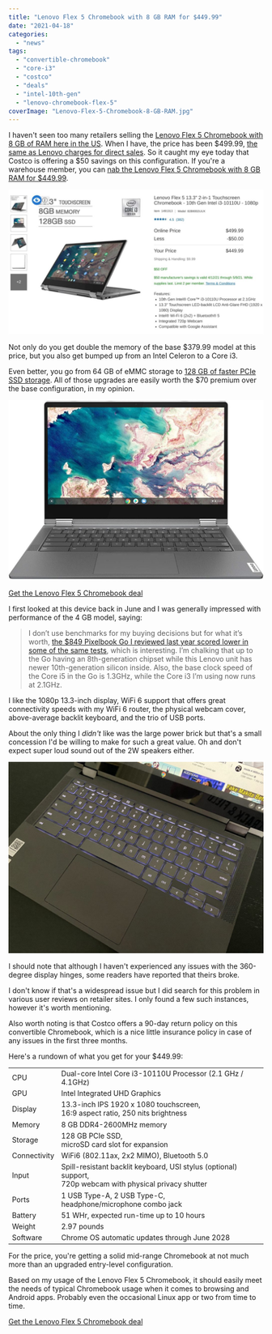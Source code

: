 ```yaml
---
title: "Lenovo Flex 5 Chromebook with 8 GB RAM for $449.99"
date: "2021-04-18"
categories: 
  - "news"
tags: 
  - "convertible-chromebook"
  - "core-i3"
  - "costco"
  - "deals"
  - "intel-10th-gen"
  - "lenovo-chromebook-flex-5"
coverImage: "Lenovo-Flex-5-Chromebook-8-GB-RAM.jpg"
---
```


I haven't seen too many retailers selling the [Lenovo Flex 5 Chromebook with 8 GB of RAM here in the US](https://www.aboutchromebooks.com/news/theres-finally-an-8-gb-memory-version-of-the-lenovo-flex-5-chromebook-available-in-the-u-s/). When I have, the price has been $499.99, [the same as Lenovo charges for direct sales](https://www.lenovo.com/us/en/laptops/lenovo/student-chromebooks/IdeaPad-F5-CB-13CML-05/p/88IPFC51448). So it caught my eye today that Costco is offering a $50 savings on this configuration. If you're a warehouse member, you can [nab the Lenovo Flex 5 Chromebook with 8 GB RAM for $449.99](https://www.costco.com/lenovo-flex-5-13.3%22-2-in-1-touchscreen-chromebook---10th-gen-intel-i3-10110u---1080p.product.100692744.html).

[![](images/Lenovo-Flex-5-Chromebook-8GB-Costco-sale-1024x580.jpg)](https://www.costco.com/lenovo-flex-5-13.3%22-2-in-1-touchscreen-chromebook---10th-gen-intel-i3-10110u---1080p.product.100692744.html)

Not only do you get double the memory of the base $379.99 model at this price, but you also get bumped up from an Intel Celeron to a Core i3.

Even better, you go from 64 GB of eMMC storage to [128 GB of faster PCIe SSD storage](https://www.aboutchromebooks.com/news/upgraded-lenovo-ideapad-flex-5-chromebook-emmc-vs-nvme-ssd/). All of those upgrades are easily worth the $70 premium over the base configuration, in my opinion.

![](images/lenovo-chromebook-flex-5-hero-scaled-1024x724.jpg)

[Get the Lenovo Flex 5 Chromebook deal](https://www.costco.com/lenovo-flex-5-13.3%22-2-in-1-touchscreen-chromebook---10th-gen-intel-i3-10110u---1080p.product.100692744.html "Get the Lenovo Flex 5 Chromebook deal")

I first looked at this device back in June and I was generally impressed with performance of the 4 GB model, saying:

> I don’t use benchmarks for my buying decisions but for what it’s worth, [the $849 Pixelbook Go I reviewed last year scored lower in some of the same tests](https://www.aboutchromebooks.com/news/pixelbook-go-review-a-premium-price-validated-by-a-premium-device/), which is interesting. I’m chalking that up to the Go having an 8th-generation chipset while this Lenovo unit has newer 10th-generation silicon inside. Also, the base clock speed of the Core i5 in the Go is 1.3GHz, while the Core i3 I’m using now runs at 2.1GHz.

I like the 1080p 13.3-inch display, WiFi 6 support that offers great connectivity speeds with my WiFi 6 router, the physical webcam cover, above-average backlit keyboard, and the trio of USB ports.

About the only thing I _didn't_ like was the large power brick but that's a small concession I'd be willing to make for such a great value. Oh and don't expect super loud sound out of the 2W speakers either.

![](images/Lenovo-Flex-5-Chromebook-backlit-keyboard-1024x768.jpg)

I should note that although I haven't experienced any issues with the 360-degree display hinges, some readers have reported that theirs broke.

I don't know if that's a widespread issue but I did search for this problem in various user reviews on retailer sites. I only found a few such instances, however it's worth mentioning.

Also worth noting is that Costco offers a 90-day return policy on this convertible Chromebook, which is a nice little insurance policy in case of any issues in the first three months.

Here's a rundown of what you get for your $449.99:

<table><tbody><tr><td>CPU</td><td>Dual-core Intel Core i3-10110U Processor (2.1 GHz / 4.1GHz)</td></tr><tr><td>GPU</td><td>Intel Integrated UHD Graphics</td></tr><tr><td>Display</td><td>13.3-inch IPS 1920 x 1080 touchscreen,<br>16:9 aspect ratio, 250 nits brightness</td></tr><tr><td>Memory</td><td>8 GB DDR4-2600MHz memory</td></tr><tr><td>Storage</td><td>128 GB PCIe SSD,<br>microSD card slot for expansion</td></tr><tr><td>Connectivity</td><td>WiFi6 (802.11ax, 2x2 MIMO), Bluetooth 5.0</td></tr><tr><td>Input</td><td>Spill-resistant backlit keyboard, USI stylus (optional) support,<br>720p webcam with physical privacy shutter</td></tr><tr><td>Ports</td><td>1 USB Type-A, 2 USB Type-C,<br>headphone/microphone combo jack</td></tr><tr><td>Battery</td><td>51 WHr, expected run-time up to 10 hours</td></tr><tr><td>Weight</td><td>2.97 pounds</td></tr><tr><td>Software</td><td>Chrome OS automatic updates through June 2028</td></tr></tbody></table>

For the price, you're getting a solid mid-range Chromebook at not much more than an upgraded entry-level configuration.

Based on my usage of the Lenovo Flex 5 Chromebook, it should easily meet the needs of typical Chromebook usage when it comes to browsing and Android apps. Probably even the occasional Linux app or two from time to time.

[Get the Lenovo Flex 5 Chromebook deal](https://www.costco.com/lenovo-flex-5-13.3%22-2-in-1-touchscreen-chromebook---10th-gen-intel-i3-10110u---1080p.product.100692744.html "Get the Lenovo Flex 5 Chromebook deal")
